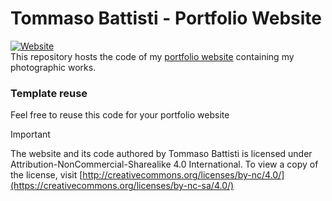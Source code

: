 # Tommaso Battisti - Portfolio Website
<a href="https://tommasobattisti.github.io/tommasobattistiph/index.html" target="_blank"><img alt="Website" src="https://img.shields.io/website?down_color=red&down_message=offline&up_message=online&url=https%3A%2F%2Ftommasobattisti.github.io%2Ftommasobattistiph%2Findex.html">
</a><br>
This repository hosts the code of my [portfolio website](https://tommasobattisti.github.io/tommasobattistiph/index.html) containing my photographic works.

### Template reuse

Feel free to reuse this code for your portfolio website

> [!IMPORTANT]  
> The website and its code authored by Tommaso Battisti is licensed under Attribution-NonCommercial-Sharealike 4.0 International. To view a copy of the license, visit [http://creativecommons.org/licenses/by-nc/4.0/](https://creativecommons.org/licenses/by-nc-sa/4.0/)
